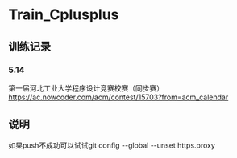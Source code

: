 # Train_Cplusplus
## 训练记录
### 5.14
第一届河北工业大学程序设计竞赛校赛（同步赛）
https://ac.nowcoder.com/acm/contest/15703?from=acm_calendar

## 说明
如果push不成功可以试试git config --global --unset https.proxy